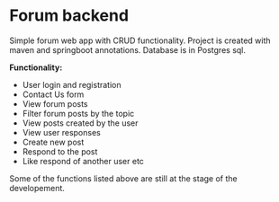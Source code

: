 # Forum backend
Simple forum web app with CRUD functionality.
Project is created with maven and springboot annotations.
Database is in Postgres sql.

**Functionality:**

* User login and registration
* Contact Us form
* View forum posts
* Filter forum posts by the topic
* View posts created by the user
* View user responses
* Create new post
* Respond to the post
* Like respond of another user etc

Some of the functions listed above are still at the stage of the developement.
